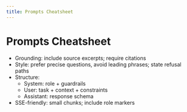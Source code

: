 ```yaml
---
title: Prompts Cheatsheet
---
```


# Prompts Cheatsheet

- Grounding: include source excerpts; require citations
- Style: prefer precise questions, avoid leading phrases; state refusal paths
- Structure:
  - System: role + guardrails
  - User: task + context + constraints
  - Assistant: response schema
- SSE-friendly: small chunks; include role markers


